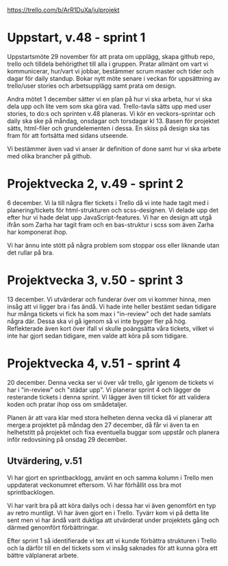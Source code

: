 <!-- Grupp 8 -->
https://trello.com/b/ArR1DuXa/julprojekt

<h1>
    Uppstart, v.48 - sprint 1
</h1>
<p>
Uppstartsmöte 29 november för att prata om upplägg, skapa github repo, trello och tilldela behörigthet till alla i gruppen.
Pratar allmänt om vart vi kommunicerar, hur/vart vi jobbar, bestämmer scrum master och tider och dagar för daily standup.
Bokar nytt möte senare i veckan för uppsättning av trello/user stories och arbetsupplägg samt prata om design.
</p>

<p>
Andra mötet 1 december sätter vi en plan på hur vi ska arbeta, hur vi ska dela upp och lite vem som ska göra vad. Trello-tavla sätts upp med user stories, to do:s och sprinten v.48 planeras.
Vi kör en veckors-sprintar och daily ska ske på måndag, onsdagar och torsdagar kl 13.
Basen för projektet sätts, html-filer och grundelementen i dessa. En skiss på design ska tas fram för att fortsätta med sidans utseende.

Vi bestämmer även vad vi anser är definition of done samt hur vi ska arbete med olika brancher på github.
</p>

<h1>
 Projektvecka 2, v.49 - sprint 2
</h1>

<p>
6 december.
Vi la till några fler tickets i Trello då vi inte hade tagit med i planering/tickets för html-strukturen och scss-designen.
Vi delade upp det efter hur vi hade delat upp JavaScript-features. Vi har en design att utgå ifrån som Zarha har tagit fram och en bas-struktur i scss som även Zarha har komponerat ihop.

Vi har ännu inte stött på några problem som stoppar oss eller liknande utan det rullar på bra.
</p>

<h1>
Projektvecka 3, v.50 - sprint 3
</h1>

<p>
13 december.
Vi utvärderar och funderar över om vi kommer hinna, men insåg att vi ligger bra i fas ändå.
Vi hade inte heller bestämt sedan tidigare hur många tickets vi fick ha som max i "in-review" och det hade samlats några där. Dessa ska vi gå igenom så vi inte bygger fler på hög.
Reflekterade även kort över ifall vi skulle poängsätta våra tickets, vilket vi inte har gjort sedan tidigare, men valde att köra på som tidigare.
</p>

<h1>
Projektvecka 4, v.51 - sprint 4
</h1>

<p>
20 december.
Denna vecka ser vi över vår trello, går igenom de tickets vi har i "in-review" och "städar upp". Vi planerar sprint 4 och lägger de resterande tickets i denna sprint.
Vi lägger även till ticket för att validera koden och pratar ihop oss om smådetaljer.

Planen är att vara klar med stora helheten denna vecka då vi planerar att merge:a projektet på måndag den 27 december, då får vi även ta en helhetstitt på projektet och fixa eventuella buggar som uppstår och planera inför redovsining på onsdag 29 december.
</p>

<h2>
    Utvärdering, v.51
</h2>

<p>
Vi har gjort en sprintbacklogg, använt en och samma kolumn i Trello men uppdaterat veckonumret eftersom. Vi har förhållit oss bra mot sprintbacklogen.

Vi har varit bra på att köra dailys och i dessa har vi även genomfört en typ av retro muntligt. Vi har även gjort en i Trello. Tyvärr kom vi på detta lite sent men vi har ändå varit duktiga att utvärderat under projektets gång och därmed genomfört förbättringar.

Efter sprint 1 så identifierade vi tex att vi kunde förbättra strukturen i Trello och la därför till en del tickets som vi insåg saknades för att kunna göra ett bättre välplanerat arbete.
</p>